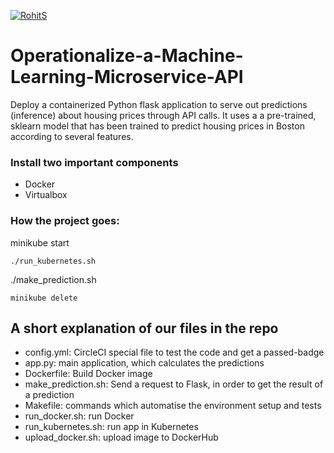 [![RohitS](https://circleci.com/gh/rohitsharma1415/Operationalize-a-ML-.svg?style=svg)](https://circleci.com/gh/rohitsharma1415/Operationalize-a-ML-)

# Operationalize-a-Machine-Learning-Microservice-API

Deploy a containerized Python flask application to serve out predictions (inference) about housing prices through API calls. It uses a a pre-trained, sklearn model that has been trained to predict housing prices in Boston according to several features.

### Install two important components

- Docker
- Virtualbox

### How the project goes:
minikube start
```
./run_kubernetes.sh
```
./make_prediction.sh
```
minikube delete
``` 

## A short explanation of our files in the repo

- config.yml: CircleCI special file to test the code and get a passed-badge
- app.py: main application, which calculates the predictions
- Dockerfile: Build Docker image
- make_prediction.sh: Send a request to Flask, in order to get the result of a prediction
- Makefile: commands which automatise the environment setup and tests
- run_docker.sh: run Docker
- run_kubernetes.sh: run app in Kubernetes
- upload_docker.sh: upload image to DockerHub

